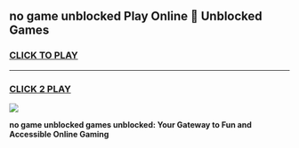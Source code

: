 
## no game unblocked Play Online 👋 Unblocked Games
<h3>
<a href="https://premium.freeplayer.one?title=no_game_unblocked&ref=19F">CLICK TO PLAY</a></h3>
<hr>

<h3>
<a href="https://premium.freeplayer.one?title=no_game_unblocked&ref=19F">CLICK 2 PLAY</a>
  
</h3>

<a href="https://premium.freeplayer.one?title=no_game_unblocked&ref=19F"><img src="https://clearcache.store/games.png"></a>


**no game unblocked games unblocked: Your Gateway to Fun and Accessible Online Gaming**
